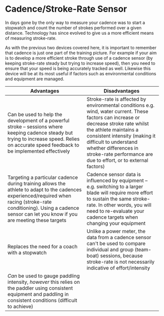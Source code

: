 # Cadence/Stroke-Rate Sensor
In days gone by the only way to measure your cadence was to start a stopwatch and count the number of strokes performed over a given distance. Technology has since evolved to give us a more efficient means of measuring stroke-rate.

As with the previous two devices covered here, it is important to remember that cadence is just one part of the training picture. For example if your aim is to develop a more efficient stroke through use of a cadence sensor (by keeping stroke-rate steady but trying to increase speed), then you need to ensure that your speed is being accurately tracked as well. Likewise this device will be at its most useful if factors such as environmental conditions and equipment are managed.

| Advantages | Disadvantages |
| -- | -- |
| Can be used to help the development of a powerful stroke – sessions where keeping cadence steady but trying to increase speed. Relies on accurate speed feedback to be implemented effectively | Stroke-rate is affected by environmental conditions e.g. wind, water current. These factors can increase or decrease stroke rate whilst the athlete maintains a consistent intensity (making it difficult to understand whether differences in stroke-rate performance are due to effort, or to external factors) |
| Targeting a particular cadence during training allows the athlete to adapt to the cadences experienced/required when racing (stroke-rate conditioning). Using a cadence sensor can let you know if you are meeting these targets | Cadence sensor data is influenced by equipment – e.g. switching to a larger blade will require more effort to sustain the same stroke-rate. In other words, you will need to re-evaluate your cadence targets when changing your equipment |
| Replaces the need for a coach with a stopwatch | Unlike a power meter, the data from a cadence sensor can't be used to compare individual and group (team-boat) sessions, because stroke-rate is not necessarily indicative of effort/intensity |
| *Can* be used to gauge paddling intensity, *however* this relies on the paddler using consistent equipment and paddling in consistent conditions (difficult to achieve) ||


